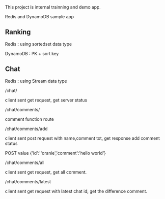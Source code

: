This project is internal trainning and demo app.

Redis and DynamoDB sample app


## Ranking
Redis : using sortedset data type

DynamoDB : PK + sort key

## Chat
Redis : using Stream data type


/chat/

client sent get request, get server status

/chat/comments/

comment function route
    
/chat/comments/add

client sent post request with name,comment txt, get response add comment status

POST value {'id':''oranie','comment':'hello world'}


/chat/comments/all

client sent get request, get all comment.
    
/chat/comments/latest

client sent get request with latest chat id, get the difference comment.

    

